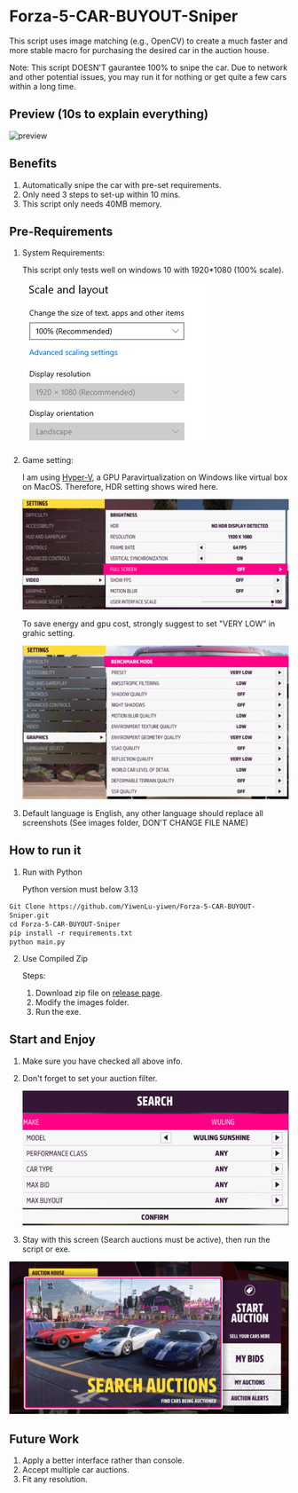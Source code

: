 # Forza-5-CAR-BUYOUT-Sniper
This script uses image matching (e.g., OpenCV) to create a much faster and more stable macro for purchasing the desired car in the auction house. 

Note: This script DOESN'T gaurantee 100% to snipe the car. Due to network and other potential issues, you may run it for nothing or get quite a few cars within a long time.

## Preview (10s to explain everything)

![preview](archive/auction_buyout.gif)

## Benefits
1. Automatically snipe the car with pre-set requirements.
2. Only need 3 steps to set-up within 10 mins.
3. This script only needs 40MB memory.

## Pre-Requirements
1. System Requirements:

    This script only tests well on windows 10 with 1920*1080 (100% scale).

    ![system requirement](archive/system_setting.png)

2. Game setting: 
    
    I am using [Hyper-V](https://github.com/jamesstringerparsec/Easy-GPU-PV), a GPU Paravirtualization on Windows like virtual box on MacOS. Therefore, HDR setting shows wired here.

    ![video setting](archive/video_setting.png)

    To save energy and gpu cost, strongly suggest to set "VERY LOW" in grahic setting.

    ![Graphic setting](archive/graphics_setting.png)

3. Default language is English, any other language should replace all screenshots (See images folder, DON'T CHANGE FILE NAME)

## How to run it
1. Run with Python
    
    Python version must below 3.13
```
Git Clone https://github.com/YiwenLu-yiwen/Forza-5-CAR-BUYOUT-Sniper.git
cd Forza-5-CAR-BUYOUT-Sniper
pip install -r requirements.txt
python main.py
```

2. Use Compiled Zip 

    Steps: 
    1. Download zip file on [release page](https://github.com/YiwenLu-yiwen/Forza-5-CAR-BUYOUT-Sniper/releases).
    2. Modify the images folder.
    3. Run the exe.

## Start and Enjoy
1. Make sure you have checked all above info.

2. Don't forget to set your auction filter.

   ![Auction Search](archive/auction_search.png)

3. Stay with this screen (Search auctions must be active), then run the script or exe.

![Auction House](archive/auction_house.png)

## Future Work
1. Apply a better interface rather than console.
2. Accept multiple car auctions.
3. Fit any resolution.
